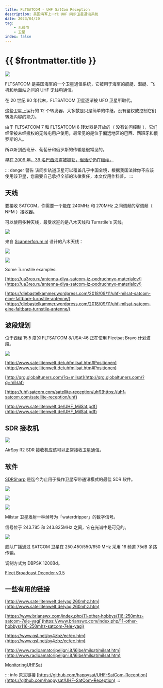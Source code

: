```yaml
---
title: FLTSATCOM - UHF SatCom Reception
description: 美国海军上一代 UHF 同步卫星通讯系统
date: 2023/04/20
tag:
    - 无线电
    - 卫星
index: false
---
```


# {{ $frontmatter.title }}

![](/images/radio/uhf-satcom-reception/airspy2.jpg)

FLTSATCOM 是美国海军的一个卫星通信系统，它被用于海军的舰艇、潜艇、飞机和地面站之间的 UHF 无线电通信。

在 20 世纪 90 年代末，FLTSATCOM 卫星逐渐被 UFO 卫星所取代。

这些卫星上运行的 12 个转发器，大多数是只是简单的中继，没有鉴权或控制它们转发内容的能力。

由于 FLTSATCOM 7 和 FLTSATCOM 8 转发器是开放的（ 没有访问控制 ），它们经常被未经授权的无线电用户使用，最常见的是位于偏远地区的巴西、西班牙和俄罗斯的人。

所以听到西班牙、葡萄牙和俄罗斯的传输是很常见的。

[早在 2009 年，39 名巴西海盗被抓获，但活动仍在继续。](https://www.wired.com/2009/04/fleetcom/)

::: danger 警告
该同步轨道卫星可以覆盖几乎中国全境，根据我国法律你不应该使用该卫星，您需要自己承担全部的法律责任，本文仅用作科普。
:::

## 天线

要接收 SATCOM，你需要一个能在 240MHz 和 270MHz 之间调频的窄调频（ NFM ）接收器。

可以使用多种天线，最受欢迎的是八木天线和 Turnstile's 天线。

![](/images/radio/uhf-satcom-reception/1.png)

来自 [Scannerforum.nl](https://www.scannerforum.nl/index.php?topic=30089) 设计的八木天线：

![](/images/radio/uhf-satcom-reception/Satcom_Yagi.jpg)

![](/images/radio/uhf-satcom-reception/turnstile255mhz.jpg)

Some Turnstile examples:

[https://ua3reo.ru/antenna-dlya-satcom-iz-podruchnyx-materialov/](https://ua3reo.ru/antenna-dlya-satcom-iz-podruchnyx-materialov/)

[https://diebastelkammer.wordpress.com/2018/09/11/uhf-milsat-satcom-eine-faltbare-turnstile-antenne/](https://diebastelkammer.wordpress.com/2018/09/11/uhf-milsat-satcom-eine-faltbare-turnstile-antenne/)

## 波段规划

位于西经 15.5 度的 FLTSATCOM 8/USA-46 正在使用 Fleetsat Bravo 计划波段。

![](/images/radio/uhf-satcom-reception/milsatcom.jpg)

[http://www.satellitenwelt.de/uhfmilsat.htm#Positionen](http://www.satellitenwelt.de/uhfmilsat.htm#Positionen)

[http://qrg.globaltuners.com/?q=milsat](http://qrg.globaltuners.com/?q=milsat)

[https://uhf-satcom.com/satellite-reception/uhf](https://uhf-satcom.com/satellite-reception/uhf)

[http://www.satellitenwelt.de/UHF_MilSat.pdf](http://www.satellitenwelt.de/UHF_MilSat.pdf)

## SDR 接收机

![](/images/radio/uhf-satcom-reception/airspy.png)

AirSpy R2 SDR 接收机应该可以正常接收卫星通信。

## 软件

[SDRSharp](https://airspy.com/download/) 是迄今为止用于操作卫星窄带通讯模式的最佳 SDR 软件。

![](/images/radio/uhf-satcom-reception/sshot-4.jpg)

![](/images/radio/uhf-satcom-reception/sshot-2.jpg)

![](/images/radio/uhf-satcom-reception/sshot-3.jpg)

Milstar 卫星发射一种绰号为「waterdripper」的数字信号。

信号位于 243.785 和 243.825MHz 之间，它在光谱中是可见的。

![](/images/radio/uhf-satcom-reception/sshot-1.jpg)

舰队广播通过 SATCOM 卫星在 250.450/550/650 MHz 采用 16 频道 75dB 多路传输。

调制方式为 DBPSK 1200Bd。

[Fleet Broadcast Decoder v0.5](http://www.r00t.cz/SW/FBR)

## 一些有用的链接

[http://www.satellitenwelt.de/yagi260mhz.htm](http://www.satellitenwelt.de/yagi260mhz.htm)

[https://www.brianswx.com/index.php/11-other-hobbys/116-250mhz-satcom-7ele-yagi](https://www.brianswx.com/index.php/11-other-hobbys/116-250mhz-satcom-7ele-yagi)

[https://www.qsl.net/py4zbz/ec/ec.htm](https://www.qsl.net/py4zbz/ec/ec.htm)

[http://www.radioamatoripeligni.it/i6ibe/milsat/milsat.htm](http://www.radioamatoripeligni.it/i6ibe/milsat/milsat.htm)

[MonitoringUHFSat](https://www.google.nl/url?sa=t&rct=j&q=&esrc=s&source=web&cd=5&cad=rja&uact=8&ved=0CEAQFjAE&url=http%3A%2F%2Fhrvhf.net%2Fforum%2Findex.php%3Faction%3Ddlattach%3Btopic%3D1782.0%3Battach%3D9830&ei=3ILPVOH3MYOUatn2grAP&usg=AFQjCNGP3osNndUJ-By7ZiaSSbOZtKaB2w)

::: info 原文链接
[https://github.com/happysat/UHF-SatCom-Reception](https://github.com/happysat/UHF-SatCom-Reception)
:::
